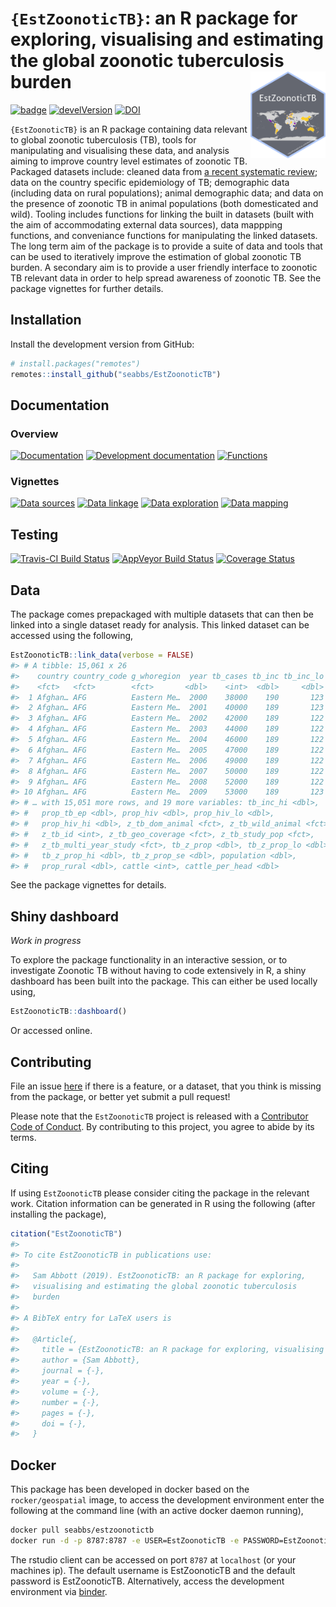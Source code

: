 
# `{EstZoonoticTB}`: an R package for exploring, visualising and estimating the global zoonotic tuberculosis burden <img src="man/figures/logo.png" align="right" alt="" width="120" />

[![badge](https://img.shields.io/badge/Launch-EstZoonoticTB-green.svg)](https://mybinder.org/v2/gh/seabbs/EstZoonoticTB/master?urlpath=rstudio)
[![develVersion](https://img.shields.io/badge/devel%20version-0.2.0-lightgrey.svg?style=flat)](https://github.com/seabbs/EstZoonoticTB)
[![DOI](https://zenodo.org/badge/209318552.svg)](https://zenodo.org/badge/latestdoi/209318552)

`{EstZoonoticTB}` is an R package containing data relevant to global
zoonotic tuberculosis (TB), tools for manipulating and visualising these
data, and analysis aiming to improve country level estimates of zoonotic
TB. Packaged datasets include: cleaned data from [a recent systematic
review](https://www.ncbi.nlm.nih.gov/pmc/articles/PMC4816377/); data on
the country specific epidemiology of TB; demographic data (including
data on rural populations); animal demographic data; and data on the
presence of zoonotic TB in animal populations (both domesticated and
wild). Tooling includes functions for linking the built in datasets
(built with the aim of accommodating external data sources), data
mappping functions, and conveniance functions for manipulating the
linked datasets. The long term aim of the package is to provide a suite
of data and tools that can be used to iteratively improve the estimation
of global zoonotic TB burden. A secondary aim is to provide a user
friendly interface to zoonotic TB relevant data in order to help spread
awareness of zoonotic TB. See the package vignettes for further details.

## Installation

Install the development version from GitHub:

``` r
# install.packages("remotes")
remotes::install_github("seabbs/EstZoonoticTB")
```

## Documentation

### Overview

[![Documentation](https://img.shields.io/badge/Documentation-release-lightgrey.svg?style=flat)](https://www.samabbott.co.uk/EstZoonoticTB/)
[![Development
documentation](https://img.shields.io/badge/Documentation-development-lightblue.svg?style=flat)](https://www.samabbott.co.uk/EstZoonoticTB/dev)
[![Functions](https://img.shields.io/badge/Documentation-functions-orange.svg?style=flat)](https://www.samabbott.co.uk/EstZoonoticTB/reference/index.html)

### Vignettes

[![Data
sources](https://img.shields.io/badge/Documentation-data%20sources-lightgrey.svg?style=flat)](https://www.samabbott.co.uk/EstZoonoticTB/articles/data-sources.html)
[![Data
linkage](https://img.shields.io/badge/Documentation-data%20linkage-red.svg?style=flat)](https://www.samabbott.co.uk/EstZoonoticTB/articles/data-linkage.html)
[![Data
exploration](https://img.shields.io/badge/Documentation-data%20exploration-blue.svg?style=flat)](https://www.samabbott.co.uk/EstZoonoticTB/articles/data-exploration.html)
[![Data
mapping](https://img.shields.io/badge/Documentation-data%20mapping-green.svg?style=flat)](https://www.samabbott.co.uk/EstZoonoticTB/articles/data-mapping.html)

## Testing

[![Travis-CI Build
Status](https://travis-ci.org/seabbs/EstZoonoticTB.svg?branch=master)](https://travis-ci.org/seabbs/EstZoonoticTB)
[![AppVeyor Build
Status](https://ci.appveyor.com/api/projects/status/github/seabbs/EstZoonoticTB?branch=master&svg=true)](https://ci.appveyor.com/project/seabbs/EstZoonoticTB)
[![Coverage
Status](https://img.shields.io/codecov/c/github/seabbs/EstZoonoticTB/master.svg)](https://codecov.io/github/seabbs/EstZoonoticTB?branch=master)

## Data

The package comes prepackaged with multiple datasets that can then be
linked into a single dataset ready for analysis. This linked dataset can
be accessed using the following,

``` r
EstZoonoticTB::link_data(verbose = FALSE)
#> # A tibble: 15,061 x 26
#>    country country_code g_whoregion  year tb_cases tb_inc tb_inc_lo
#>    <fct>   <fct>        <fct>       <dbl>    <int>  <dbl>     <dbl>
#>  1 Afghan… AFG          Eastern Me…  2000    38000    190       123
#>  2 Afghan… AFG          Eastern Me…  2001    40000    189       123
#>  3 Afghan… AFG          Eastern Me…  2002    42000    189       122
#>  4 Afghan… AFG          Eastern Me…  2003    44000    189       122
#>  5 Afghan… AFG          Eastern Me…  2004    46000    189       122
#>  6 Afghan… AFG          Eastern Me…  2005    47000    189       122
#>  7 Afghan… AFG          Eastern Me…  2006    49000    189       122
#>  8 Afghan… AFG          Eastern Me…  2007    50000    189       122
#>  9 Afghan… AFG          Eastern Me…  2008    52000    189       122
#> 10 Afghan… AFG          Eastern Me…  2009    53000    189       123
#> # … with 15,051 more rows, and 19 more variables: tb_inc_hi <dbl>,
#> #   prop_tb_ep <dbl>, prop_hiv <dbl>, prop_hiv_lo <dbl>,
#> #   prop_hiv_hi <dbl>, z_tb_dom_animal <fct>, z_tb_wild_animal <fct>,
#> #   z_tb_id <int>, z_tb_geo_coverage <fct>, z_tb_study_pop <fct>,
#> #   z_tb_multi_year_study <fct>, tb_z_prop <dbl>, tb_z_prop_lo <dbl>,
#> #   tb_z_prop_hi <dbl>, tb_z_prop_se <dbl>, population <dbl>,
#> #   prop_rural <dbl>, cattle <int>, cattle_per_head <dbl>
```

See the package vignettes for details.

## Shiny dashboard

*Work in progress*

To explore the package functionality in an interactive session, or to
investigate Zoonotic TB without having to code extensively in R, a shiny
dashboard has been built into the package. This can either be used
locally using,

``` r
EstZoonoticTB::dashboard()
```

Or accessed online.

## Contributing

File an issue [here](https://github.com/seabbs/EstZoonoticTB/issues) if
there is a feature, or a dataset, that you think is missing from the
package, or better yet submit a pull request\!

Please note that the `EstZoonoticTB` project is released with a
[Contributor Code of
Conduct](https://github.com/seabbs/EstZoonoticTB/blob/master/.github/CODE_OF_CONDUCT.md).
By contributing to this project, you agree to abide by its terms.

## Citing

If using `EstZoonoticTB` please consider citing the package in the
relevant work. Citation information can be generated in R using the
following (after installing the package),

``` r
citation("EstZoonoticTB")
#> 
#> To cite EstZoonoticTB in publications use:
#> 
#>   Sam Abbott (2019). EstZoonoticTB: an R package for exploring,
#>   visualising and estimating the global zoonotic tuberculosis
#>   burden
#> 
#> A BibTeX entry for LaTeX users is
#> 
#>   @Article{,
#>     title = {EstZoonoticTB: an R package for exploring, visualising and estimating the global zoonotic tuberculosis burden},
#>     author = {Sam Abbott},
#>     journal = {-},
#>     year = {-},
#>     volume = {-},
#>     number = {-},
#>     pages = {-},
#>     doi = {-},
#>   }
```

## Docker

This package has been developed in docker based on the
`rocker/geospatial` image, to access the development environment enter
the following at the command line (with an active docker daemon
running),

``` bash
docker pull seabbs/estzoonotictb
docker run -d -p 8787:8787 -e USER=EstZoonoticTB -e PASSWORD=EstZoonoticTB --name EstZoonoticTB seabbs/estzoonotictb
```

The rstudio client can be accessed on port `8787` at `localhost` (or
your machines ip). The default username is EstZoonoticTB and the default
password is EstZoonoticTB. Alternatively, access the development
environment via
[binder](https://mybinder.org/v2/gh/seabbs/EstZoonoticTB/master?urlpath=rstudio).
